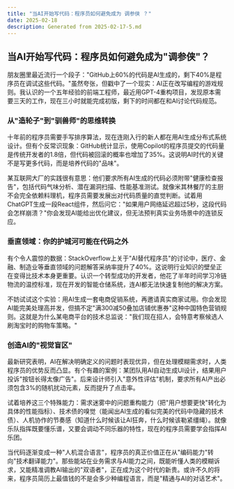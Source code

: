 ```yaml
---
title: "当AI开始写代码：程序员如何避免成为 调参侠 ？"
date: 2025-02-18
description: Generated from 2025-02-17-5.md
---
```


## 当AI开始写代码：程序员如何避免成为"调参侠"？

朋友圈里最近流行一个段子："GitHub上60%的代码是AI生成的，剩下40%是程序员在调试这些代码。"虽然夸张，但戳中了一个现实：AI正在改写编程的游戏规则。我认识的一个五年经验的前端工程师，最近用GPT-4重构项目，发现原本需要三天的工作，现在三小时就能完成初版，剩下的时间都在和AI讨论代码规范。

### 从"造轮子"到"驯兽师"的思维转换
十年前的程序员需要手写排序算法，现在连刚入行的新人都在用AI生成分布式系统设计。但有个反常识现象：GitHub统计显示，使用Copilot的程序员提交的代码量是传统开发者的1.8倍，但代码被回滚的概率也增加了35%。这说明AI时代的关键不是写更多代码，而是培养代码的"品味"。

某互联网大厂的实践很有意思：他们要求所有AI生成的代码必须附带"健康检查报告"，包括代码气味分析、潜在漏洞扫描、性能基准测试。就像米其林餐厅的主厨不会完全依赖料理机，程序员需要发展出对代码质量的直觉判断。试着用ChatGPT生成一段React组件，然后问它："如果用户网络延迟超过5秒，这段代码会怎样崩溃？"你会发现AI能给出优化建议，但无法预判真实业务场景中的连锁反应。

### 垂直领域：你的护城河可能在代码之外
有个令人震惊的数据：StackOverflow上关于"AI替代程序员"的讨论中，医疗、金融、制造业等垂直领域的问题解答采纳率提升了40%。这说明行业知识的壁垒正在变得比技术本身更重要。认识一个转型成功的开发者，他花了半年时间学习冷链物流的温控标准，现在开发的智能仓储系统，连AI都无法快速复制他的解决方案。

不妨试试这个实验：用AI生成一套电商促销系统，再邀请真实商家试用。你会发现AI能完美处理高并发，但搞不定"满300减50叠加店铺优惠券"这种中国特色营销规则。这就是为什么某电商平台的技术总监说："我们现在招人，会特意考察候选人刷淘宝时的购物车策略。"

### 创造AI的"视觉盲区"
最新研究表明，AI在解决明确定义的问题时表现优异，但在处理模糊需求时，人类程序员的优势反而凸显。有个有趣的案例：某团队用AI自动生成UI设计，结果用户投诉"按钮长得太像广告"。后来设计师引入"意外性评估"机制，要求所有AI产出必须包含3%的随机扰动元素，反而提升了点击率。

试着培养这三个特殊能力：需求迷雾中的问题重构能力（把"用户想要更快"转化为具体的性能指标）、技术债的嗅觉（能闻出AI生成的看似完美的代码中隐藏的技术债）、人机协作的节奏感（知道什么时候该让AI狂奔，什么时候该勒紧缰绳）。就像乐队指挥既要懂乐谱，又要会调动不同乐器的特性，现在的程序员需要学会指挥AI乐团。

当代码逐渐变成一种"人机混合语言"，程序员的真正价值正在从"编码能力"转向"技术翻译能力"。那些能站在业务需求与AI能力之间，既能听懂人类的模糊诉求，又能精准调教AI输出的"双语者"，正在成为这个时代的新贵。或许不久的将来，程序员简历上最值钱的不是会多少种编程语言，而是"精通与AI的对话艺术"。
